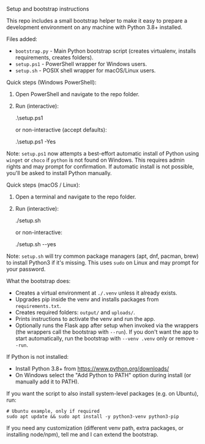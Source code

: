 Setup and bootstrap instructions

This repo includes a small bootstrap helper to make it easy to prepare a development
environment on any machine with Python 3.8+ installed.

Files added:

- `bootstrap.py` - Main Python bootstrap script (creates virtualenv, installs requirements, creates folders).
- `setup.ps1` - PowerShell wrapper for Windows users.
- `setup.sh` - POSIX shell wrapper for macOS/Linux users.

Quick steps (Windows PowerShell):

1. Open PowerShell and navigate to the repo folder.
2. Run (interactive):

   .\setup.ps1

   or non-interactive (accept defaults):

   .\setup.ps1 -Yes

Note: `setup.ps1` now attempts a best-effort automatic install of Python using
`winget` or `choco` if `python` is not found on Windows. This requires admin rights
and may prompt for confirmation. If automatic install is not possible, you'll be
asked to install Python manually.

Quick steps (macOS / Linux):

1. Open a terminal and navigate to the repo folder.
2. Run (interactive):

   ./setup.sh

   or non-interactive:

   ./setup.sh --yes

Note: `setup.sh` will try common package managers (apt, dnf, pacman, brew) to
install Python3 if it's missing. This uses `sudo` on Linux and may prompt for
your password.

What the bootstrap does:

- Creates a virtual environment at `./.venv` unless it already exists.
- Upgrades pip inside the venv and installs packages from `requirements.txt`.
- Creates required folders: `output/` and `uploads/`.
- Prints instructions to activate the venv and run the app.
- Optionally runs the Flask app after setup when invoked via the wrappers (the
  wrappers call the bootstrap with `--run`). If you don't want the app to start
  automatically, run the bootstrap with `--venv .venv` only or remove `--run`.

If Python is not installed:

- Install Python 3.8+ from https://www.python.org/downloads/
- On Windows select the "Add Python to PATH" option during install (or manually add it to PATH).

If you want the script to also install system-level packages (e.g. on Ubuntu), run:

    # Ubuntu example, only if required
    sudo apt update && sudo apt install -y python3-venv python3-pip

If you need any customization (different venv path, extra packages, or installing node/npm), tell me and I can extend the bootstrap.
